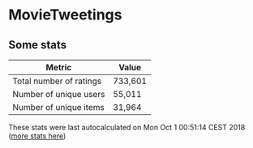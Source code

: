 # MovieTweetings
## Some stats

Metric | Value
--- | ---
Total number of ratings                 | 733,601
Number of unique users                  | 55,011
Number of unique items                  | 31,964
These stats were last autocalculated on Mon Oct 1 00:51:14 CEST 2018  ([more stats here](./stats.md))

